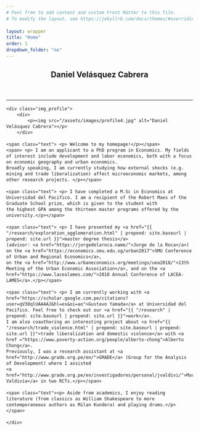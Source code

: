 ```yaml
---
# Feel free to add content and custom Front Matter to this file.
# To modify the layout, see https://jekyllrb.com/docs/themes/#overriding-theme-defaults

layout: wrapper
title: "Home"
order: 1
dropdown_folder: "no"
---
```

<article>
<header class="page-header">
	<h1>Daniel Velásquez Cabrera</h1>	
</header>

<hr>

<div>

	<div class="img_profile">	
		<div> 
			<p><img src="/assets/images/profile4.jpg" alt="Daniel Velásquez Cabrera"></p>
		</div> 
	
	<span class="text"> <p> Welcome to my homepage!</p></span>
	<span> <p> I am an applicant to a PhD program in Economics. My fields of interest include development and labor economics, both with a focus on economic geography and urban economics.
	Broadly speaking, I am currently studying how external shocks (e.g. mining and trade liberalization) affect microeconomic markets, among other research projects. </p></span>
	
	<span class="text"> <p> I have completed a M.Sc in Economics at Universidad del Pacifico. I am a recipient of the Robert Maes of the Graduate School prize, which is given to the student with 
	the highest GPA among the thirteen master programs offered by the university.</p></span>
	
	<span class="text"> <p> I have presented my <a href="{{ "/research/exploration_agglomeration.html" | prepend: site.baseurl | prepend: site.url }}">master degree thesis</a> 
	(advisor: <a href="https://jorgedelaroca.name/">Jorge de la Roca</a>) on the <a href="https://economics.smu.edu.sg/urban2017">SMU Conference of Urban and Regional Economics</a>, 
	on the <a href="http://www.urbaneconomics.org/meetings/uea2018/">13th Meeting of the Urban Economic Association</a>, and on the <a href="https://www.lacealames.com/">2018 Annual Conference of LACEA-LAMES</a>.</p></span>

	<span class="text"> <p> I am currently working with <a href="https://scholar.google.com.pe/citations?user=qV3OqlUAAAAJ&hl=es&oi=ao">Gustavo Yamada</a> at Universidad del Pacifico. Feel free to check out our <a href="{{ "/research" | prepend: site.baseurl | prepend: site.url }}">work</a>. 
	I am also coauthoring an interesting project about <a href="{{ "/research/trade_violence.html" | prepend: site.baseurl | prepend: site.url }}">trade liberalization and domestic violence</a> with <a href ="https://www.poverty-action.org/people/alberto-chong">Alberto Chong</a>.
	Previously, I was a research assistant at <a href="http://www.grade.org.pe/en/">GRADE</a> (Group for the Analysis of Development) where I assisted 
	<a href="http://www.grade.org.pe/en/investigadores/personal/jvaldivi/">Martín Valdivia</a> in two RCTs.</p></span>
	
	<span class="text"><p> Aside from academics, I enjoy reading literature (from classics as William Shakespeare to more contemporaneous authors as Milan Kundera) and playing drums.</p></span>
	
	</div>

</div>
</article>

